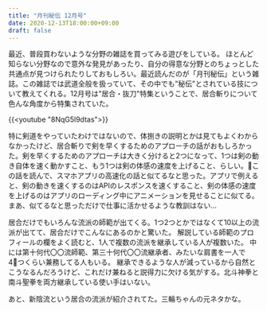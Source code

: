 ```yaml
---
title: "月刊秘伝 12月号"
date: 2020-12-13T18:00:00+09:00
draft: false
---
```


最近、普段買わないような分野の雑誌を買ってみる遊びをしている。
ほとんど知らない分野なので意外な発見があったり、自分の得意な分野とのちょっとした共通点が見つけられたりしておもしろい。最近読んだのが「月刊秘伝」という雑誌。この雑誌では武道全般を扱っていて、その中でも"秘伝"とされている技について教えてくれる。12月号は"居合・抜刀"特集ということで、居合斬りについて色んな角度から特集されていた。

<!-- {{<my-youtube "8NqG5l9dtas" "秘伝公式サイトより。特集されていた居合の演武が見れる">}} -->
{{<youtube "8NqG5l9dtas">}}

特に剣道をやっていたわけではないので、体捌きの説明とかは見てもよくわからなかったけど、居合斬りで剣を早くするためのアプローチの話がおもしろかった。剣を早くするためのアプローチは大きく分けると2つになって、1つは剣の動き自体を速く動かすこと、もう1つは剣の体感の速度を上げること、らしい。この話を読んで、スマホアプリの高速化の話と似てるなと思った。アプリで例えると、剣の動きを速くするのはAPIのレスポンスを速くすること、剣の体感の速度を上げるのはアプリのローディング中にアニメーションを見せることに似てる。まあ、似てるなと思っただけで仕事に活かせるような教訓はない…

居合だけでもいろんな流派の師範が出てくる。1つ2つとかではなくて10以上の流派が出てて、居合だけでこんなにあるのかと驚いた。
解説している師範のプロフィールの欄をよく読むと、1人で複数の流派を継承している人が複数いた。
中には第十何代〇〇流師範、第三十何代〇〇流継承者、みたいな肩書を一人で4つくらい兼務してる人もいる。
継承できるような人が減っているから自然とこうなるんだろうけど、これだけ兼ねると説得力に欠ける気がする。北斗神拳と南斗聖拳を両方継承している使い手はいない。

あと、新陰流という居合の流派が紹介されてた。三輪ちゃんの元ネタかな。